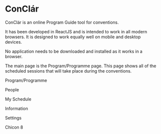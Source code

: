 # ConClár

ConClár is an online Program Guide tool for conventions.

It has been developed in ReactJS and is intended to work in all modern browsers. It is designed to work equally well on mobile and desktop devices.

No application needs to be downloaded and installed as it works in a browser.

The main page is the Program/Programme page. This page shows all of the scheduled sessions that will take place during the conventions.

Program/Programme

People

My Schedule

Information

Settings

Chicon 8